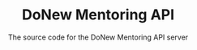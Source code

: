 <!--
	~/readme.md
	Tells you about the project
-->

# <div align="center"> DoNew Mentoring API </div>

<div align="center"> The source code for the DoNew Mentoring API server </div>
